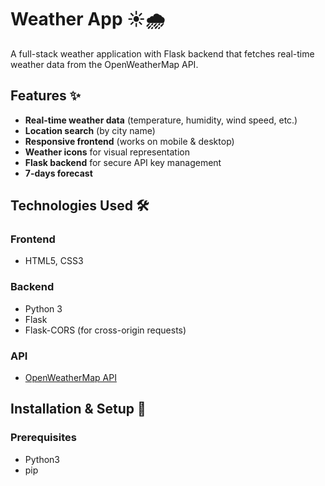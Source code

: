 # Weather App ☀️🌧️

A full-stack weather application with Flask backend that fetches real-time weather data from the OpenWeatherMap API.

## Features ✨
- **Real-time weather data** (temperature, humidity, wind speed, etc.)
- **Location search** (by city name)
- **Responsive frontend** (works on mobile & desktop)
- **Weather icons** for visual representation
- **Flask backend** for secure API key management
- **7-days forecast**

## Technologies Used 🛠️
### Frontend
- HTML5, CSS3

### Backend
- Python 3
- Flask
- Flask-CORS (for cross-origin requests)

### API
- [OpenWeatherMap API](https://openweathermap.org/api)

## Installation & Setup 🚀

### Prerequisites
- Python3
- pip
